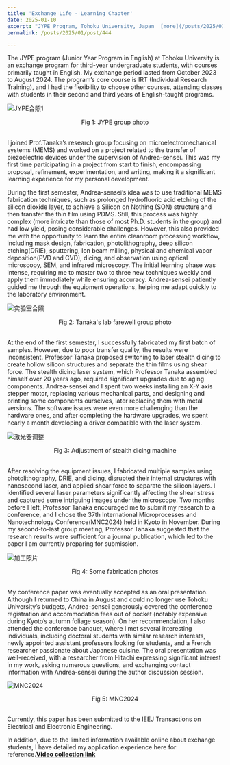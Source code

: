 ```yaml
---
title: 'Exchange Life - Learning Chapter'
date: 2025-01-10
excerpt: "JYPE Program, Tohoku University, Japan  [more](/posts/2025/01/post/444)"
permalink: /posts/2025/01/post/444

---
```


The JYPE program (Junior Year Program in English) at Tohoku University is an exchange program for third-year undergraduate students, with courses primarily taught in English. My exchange period lasted from October 2023 to August 2024. The program’s core course is IRT (Individual Research Training), and I had the flexibility to choose other courses, attending classes with students in their second and third years of English-taught programs.


![JYPE合照1](/assets/images/JYPE合照1.jpg)
<center>Fig 1: JYPE group photo</center><br>  
 

I joined Prof.Tanaka’s research group focusing on microelectromechanical systems (MEMS) and worked on a project related to the transfer of piezoelectric devices under the supervision of Andrea-sensei. This was my first time participating in a project from start to finish, encompassing proposal, refinement, experimentation, and writing, making it a significant learning experience for my personal development.

During the first semester, Andrea-sensei’s idea was to use traditional MEMS fabrication techniques, such as prolonged hydrofluoric acid etching of the silicon dioxide layer, to achieve a Silicon on Nothing (SON) structure and then transfer the thin film using PDMS. Still, this process was highly complex (more intricate than those of most Ph.D. students in the group) and had low yield, posing considerable challenges. However, this also provided me with the opportunity to learn the entire cleanroom processing workflow, including mask design, fabrication, photolithography, deep silicon etching(DRIE), sputtering, Ion beam milling, physical and chemical vapor deposition(PVD and CVD), dicing, and observation using optical microscopy, SEM, and infrared microscopy. The initial learning phase was intense, requiring me to master two to three new techniques weekly and apply them immediately while ensuring accuracy. Andrea-sensei patiently guided me through the equipment operations, helping me adapt quickly to the laboratory environment.


![实验室合照](/assets/images/实验室合照.jpg)
<center>Fig 2: Tanaka's lab farewell group photo</center><br>  


At the end of the first semester, I successfully fabricated my first batch of samples. However, due to poor transfer quality, the results were inconsistent. Professor Tanaka proposed switching to laser stealth dicing to create hollow silicon structures and separate the thin films using shear force. The stealth dicing laser system, which Professor Tanaka assembled himself over 20 years ago, required significant upgrades due to aging components. Andrea-sensei and I spent two weeks installing an X-Y axis stepper motor, replacing various mechanical parts, and designing and printing some components ourselves, later replacing them with metal versions. The software issues were even more challenging than the hardware ones, and after completing the hardware upgrades, we spent nearly a month developing a driver compatible with the laser system.


![激光器调整](/assets/images/激光器调整（1）.png)
<center>Fig 3: Adjustment of stealth dicing machine</center><br>  


After resolving the equipment issues, I fabricated multiple samples using photolithography, DRIE, and dicing, disrupted their internal structures with nanosecond laser, and applied shear force to separate the silicon layers. I identified several laser parameters significantly affecting the shear stress and captured some intriguing images under the microscope. Two months before I left, Professor Tanaka encouraged me to submit my research to a conference, and I chose the 37th International Microprocesses and Nanotechnology Conference(MNC2024) held in Kyoto in November. During my second-to-last group meeting, Professor Tanaka suggested that the research results were sufficient for a journal publication, which led to the paper I am currently preparing for submission.


![加工照片](/assets/images/加工照片.png)
<center>Fig 4: Some fabrication photos</center><br>  


My conference paper was eventually accepted as an oral presentation. Although I returned to China in August and could no longer use Tohoku University’s budgets, Andrea-sensei generously covered the conference registration and accommodation fees out of pocket (notably expensive during Kyoto’s autumn foliage season). On her recommendation, I also attended the conference banquet, where I met several interesting individuals, including doctoral students with similar research interests, newly appointed assistant professors looking for students, and a French researcher passionate about Japanese cuisine. The oral presentation was well-received, with a researcher from Hitachi expressing significant interest in my work, asking numerous questions, and exchanging contact information with Andrea-sensei during the author discussion session.


![MNC2024](/assets/images/MNC2024.jpg)
<center>Fig 5: MNC2024</center><br> 


Currently, this paper has been submitted to  the  IEEJ Transactions on Electrical and Electronic Engineering. 

In addition, due to the limited information available online about exchange students, I have detailed my application experience here for reference.[**Video collection link**](https://space.bilibili.com/1330787288/channel/collectiondetail?sid=4448388&ctype=0)
